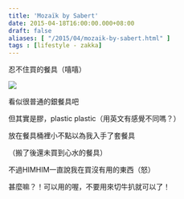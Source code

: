 ```yaml
---
title: 'Mozaïk by Sabert'
date: 2015-04-18T16:00:00.000+08:00
draft: false
aliases: [ "/2015/04/mozaik-by-sabert.html" ]
tags : [lifestyle - zakka]
---
```


忍不住買的餐具（嘻嘻）  

[![](https://farm8.staticflickr.com/7593/17184360605_c649a3fe31_z.jpg)](https://farm8.staticflickr.com/7593/17184360605_c649a3fe31_z.jpg)

看似很普通的銀餐具吧

但其實是膠，plastic plastic（用英文有感覺不同嗎？）

放在餐具桶裡小不點以為我入手了套餐具

（搬了後還未買到心水的餐具）

  

不過HIMHIM一直說我在買沒有用的東西（怒）

甚麼嘛？！可以用的喔，不要用來切牛扒就可以了！